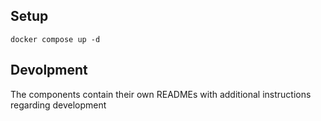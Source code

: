 ## Setup
```
docker compose up -d
```

## Devolpment
The components contain their own READMEs with additional instructions regarding development


